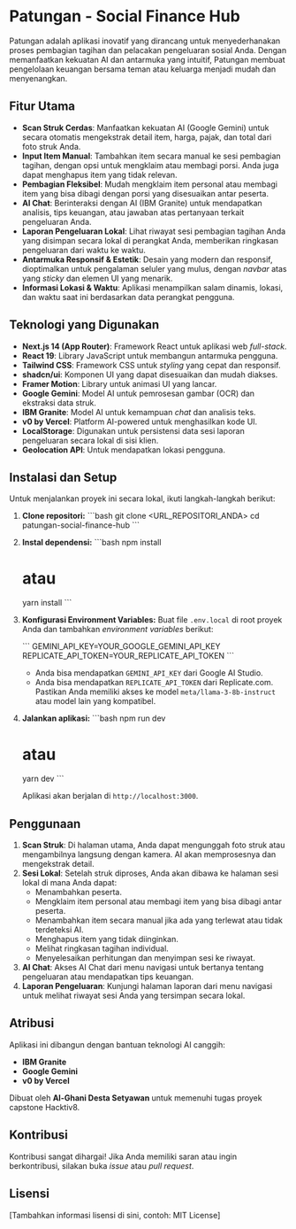 # Patungan - Social Finance Hub

Patungan adalah aplikasi inovatif yang dirancang untuk menyederhanakan proses pembagian tagihan dan pelacakan pengeluaran sosial Anda. Dengan memanfaatkan kekuatan AI dan antarmuka yang intuitif, Patungan membuat pengelolaan keuangan bersama teman atau keluarga menjadi mudah dan menyenangkan.

## Fitur Utama

*   **Scan Struk Cerdas**: Manfaatkan kekuatan AI (Google Gemini) untuk secara otomatis mengekstrak detail item, harga, pajak, dan total dari foto struk Anda.
*   **Input Item Manual**: Tambahkan item secara manual ke sesi pembagian tagihan, dengan opsi untuk mengklaim atau membagi porsi. Anda juga dapat menghapus item yang tidak relevan.
*   **Pembagian Fleksibel**: Mudah mengklaim item personal atau membagi item yang bisa dibagi dengan porsi yang disesuaikan antar peserta.
*   **AI Chat**: Berinteraksi dengan AI (IBM Granite) untuk mendapatkan analisis, tips keuangan, atau jawaban atas pertanyaan terkait pengeluaran Anda.
*   **Laporan Pengeluaran Lokal**: Lihat riwayat sesi pembagian tagihan Anda yang disimpan secara lokal di perangkat Anda, memberikan ringkasan pengeluaran dari waktu ke waktu.
*   **Antarmuka Responsif & Estetik**: Desain yang modern dan responsif, dioptimalkan untuk pengalaman seluler yang mulus, dengan *navbar* atas yang *sticky* dan elemen UI yang menarik.
*   **Informasi Lokasi & Waktu**: Aplikasi menampilkan salam dinamis, lokasi, dan waktu saat ini berdasarkan data perangkat pengguna.

## Teknologi yang Digunakan

*   **Next.js 14 (App Router)**: Framework React untuk aplikasi web *full-stack*.
*   **React 19**: Library JavaScript untuk membangun antarmuka pengguna.
*   **Tailwind CSS**: Framework CSS untuk *styling* yang cepat dan responsif.
*   **shadcn/ui**: Komponen UI yang dapat disesuaikan dan mudah diakses.
*   **Framer Motion**: Library untuk animasi UI yang lancar.
*   **Google Gemini**: Model AI untuk pemrosesan gambar (OCR) dan ekstraksi data struk.
*   **IBM Granite**: Model AI untuk kemampuan *chat* dan analisis teks.
*   **v0 by Vercel**: Platform AI-powered untuk menghasilkan kode UI.
*   **LocalStorage**: Digunakan untuk persistensi data sesi laporan pengeluaran secara lokal di sisi klien.
*   **Geolocation API**: Untuk mendapatkan lokasi pengguna.

## Instalasi dan Setup

Untuk menjalankan proyek ini secara lokal, ikuti langkah-langkah berikut:

1.  **Clone repositori:**
    \`\`\`bash
    git clone <URL_REPOSITORI_ANDA>
    cd patungan-social-finance-hub
    \`\`\`

2.  **Instal dependensi:**
    \`\`\`bash
    npm install
    # atau
    yarn install
    \`\`\`

3.  **Konfigurasi Environment Variables:**
    Buat file `.env.local` di root proyek Anda dan tambahkan *environment variables* berikut:

    \`\`\`
    GEMINI_API_KEY=YOUR_GOOGLE_GEMINI_API_KEY
    REPLICATE_API_TOKEN=YOUR_REPLICATE_API_TOKEN
    \`\`\`
    *   Anda bisa mendapatkan `GEMINI_API_KEY` dari Google AI Studio.
    *   Anda bisa mendapatkan `REPLICATE_API_TOKEN` dari Replicate.com. Pastikan Anda memiliki akses ke model `meta/llama-3-8b-instruct` atau model lain yang kompatibel.

4.  **Jalankan aplikasi:**
    \`\`\`bash
    npm run dev
    # atau
    yarn dev
    \`\`\`

    Aplikasi akan berjalan di `http://localhost:3000`.

## Penggunaan

1.  **Scan Struk**: Di halaman utama, Anda dapat mengunggah foto struk atau mengambilnya langsung dengan kamera. AI akan memprosesnya dan mengekstrak detail.
2.  **Sesi Lokal**: Setelah struk diproses, Anda akan dibawa ke halaman sesi lokal di mana Anda dapat:
    *   Menambahkan peserta.
    *   Mengklaim item personal atau membagi item yang bisa dibagi antar peserta.
    *   Menambahkan item secara manual jika ada yang terlewat atau tidak terdeteksi AI.
    *   Menghapus item yang tidak diinginkan.
    *   Melihat ringkasan tagihan individual.
    *   Menyelesaikan perhitungan dan menyimpan sesi ke riwayat.
3.  **AI Chat**: Akses AI Chat dari menu navigasi untuk bertanya tentang pengeluaran atau mendapatkan tips keuangan.
4.  **Laporan Pengeluaran**: Kunjungi halaman laporan dari menu navigasi untuk melihat riwayat sesi Anda yang tersimpan secara lokal.

## Atribusi

Aplikasi ini dibangun dengan bantuan teknologi AI canggih:
*   **IBM Granite**
*   **Google Gemini**
*   **v0 by Vercel**

Dibuat oleh **Al-Ghani Desta Setyawan** untuk memenuhi tugas proyek capstone Hacktiv8.

## Kontribusi

Kontribusi sangat dihargai! Jika Anda memiliki saran atau ingin berkontribusi, silakan buka *issue* atau *pull request*.

## Lisensi

[Tambahkan informasi lisensi di sini, contoh: MIT License]
